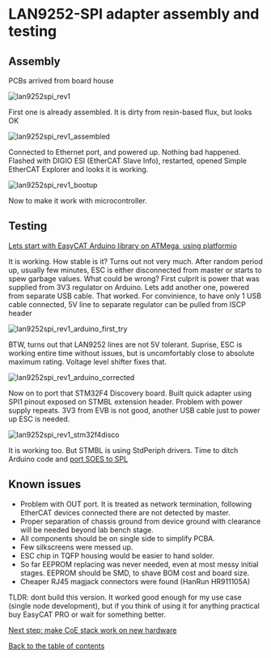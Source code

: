 # LAN9252-SPI adapter assembly and testing

## Assembly

PCBs arrived from board house

![lan9252spi_rev1](img/lan9252spi_rev1.jpg "LAN9252-SPI rev 1 PCB from board house")

First one is already assembled. It is dirty from resin-based flux, but looks OK

![lan9252spi_rev1_assembled](img/lan9252spi_rev1_assembled.jpg "LAN9252-SPI rev 1 PCB assembled")

Connected to Ethernet port, and powered up. Nothing bad happened. Flashed with DIGIO ESI (EtherCAT Slave Info), restarted, opened Simple EtherCAT Explorer and looks it is working.

![lan9252spi_rev1_bootup](img/lan9252spi_rev1_bootup.jpg "LAN9252-SPI rev 1 boot up")

Now to make it work with microcontroller.

## Testing

[Lets start with EasyCAT Arduino library on ATMega, using platformio](https://github.com/kubabuda/ecat_servo/blob/master/examples/EasyCAT_arduino)

It is working. How stable is it? Turns out not very much. After random period up, usually few minutes, ESC is either disconnected from master or starts to spew garbage values. What could be wrong? First culprit is power that was supplied from 3V3 regulator on Arduino. Lets add another one, powered from separate USB cable. That worked. For convinience, to have only 1 USB cable connected, 5V line to separate regulator can be pulled from ISCP header

![lan9252spi_rev1_arduino_first_try](img/lan9252spi_rev1_arduino_first_try.jpg "LAN9252-SPI rev 1 with Arduino Nano")

BTW, turns out that LAN9252 lines are not 5V tolerant. Suprise, ESC is working entire time without issues, but is uncomfortably close to absolute maximum rating. Voltage level shifter fixes that.

![lan9252spi_rev1_arduino_corrected](img/lan9252spi_rev1_arduino_corrected.jpg "LAN9252-SPI rev 1 with Arduino Nano and voltage level shifter")

Now on to port that STM32F4 Discovery board. Built quick adapter using SPI1 pinout exposed on STMBL extension header. Problem with power supply repeats. 3V3 from EVB is not good, another USB cable just to power up ESC is needed.

![lan9252spi_rev1_stm32f4disco](img/lan9252spi_rev1_stm32f4disco.jpg "LAN9252 SPI rev 1 with STM32F4 Discovery")

It is working too. But STMBL is using StdPeriph drivers. Time to ditch Arduino code and [port SOES to SPL](https://github.com/kubabuda/ecat_servo/blob/master/examples/EasyCAT_SPL) 


## Known issues

- Problem with OUT port. It is treated as network termination, following EtherCAT devices connected there are not detected by master.
- Proper separation of chassis ground from device ground with clearance will be needed beyond lab bench stage.
- All components should be on single side to simplify PCBA.
- Few silkscreens were messed up.
- ESC chip in TQFP housing would be easier to hand solder.
- So far EEPROM replacing was never needed, even at most messy initial stages. EEPROM should be SMD, to shave BOM cost and board size.
- Cheaper RJ45 magjack connectors were found (HanRun HR911105A)

TLDR: dont build this version. It worked good enough for my use case (single node development), but if you think of using it for anything practical buy EasyCAT PRO or wait for something better.

[Next step: make CoE stack work on new hardware](https://kubabuda.github.io/ecat_servo/004-lan9252-with-coe-stack)

[Back to the table of contents](https://kubabuda.github.io/ecat_servo)
